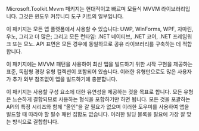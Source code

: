 ﻿Microsoft.Toolkit.Mvvm 패키지는 현대적이고 빠르며 모듈식 MVVM 라이브러리입니다. 그것은 윈도우 커뮤니티 도구 키트의 일부입니다.

이 패키지는 모든 앱 플랫폼에서 사용할 수 있습니다: UWP, WinForms, WPF, 자마린, 우노, 그리고 더 많은; 그리고 모든 런타임: .NET 네이티브, .NET 코어, .NET 프레임워크 또는 모노. API 표면은 모든 경우에 동일하므로 공유 라이브러리를 구축하는 데 적합합니다.

이 패키지에는 MVVM 패턴을 사용하여 최신 앱을 빌드하기 위한 시작 구현을 제공하는 표준, 독립형 경량 유형 컬렉션이 포함되어 있습니다. 이러한 유형만으로도 많은 사용자가 추가 외부 참조없이 앱을 빌드하기에 충분합니다.

이 패키지는 사용할 구성 요소에 대한 유연성을 제공하는 것을 목표로 합니다. 모든 유형은 느슨하게 결합되므로 사용하는 형식을 포함하기만 하면 됩니다. 모든 것을 포괄하는 API의 특정 시리즈와 함께 "올인"을 갈 필요가 없으며 이러한 도우미를 사용하여 앱을 빌드할 때 따라야 할 필수 패턴 집합도 없습니다. 이러한 빌딩 블록을 필요에 가장 잘 맞는 방식으로 결합합니다.